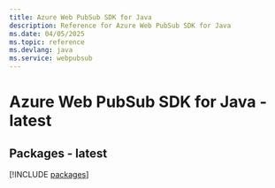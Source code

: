 ```yaml
---
title: Azure Web PubSub SDK for Java
description: Reference for Azure Web PubSub SDK for Java
ms.date: 04/05/2025
ms.topic: reference
ms.devlang: java
ms.service: webpubsub
---
```

# Azure Web PubSub SDK for Java - latest
## Packages - latest
[!INCLUDE [packages](web-pubsub-index.md)]